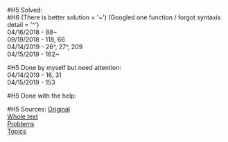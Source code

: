 #H5 Solved:  
#H6 (There is better solution = '~') (Googled one function / forgot syntaxis detail = '^') 
</br>
04/16/2018 - 88~  </br>
09/19/2018 - 118, 66  </br>
04/14/2019 - 26^, 27^, 209  </br>
04/15/2019 - 162~ </br>

#H5 Done by myself but need attention:
</br>
04/14/2019 - 16, 31 </br>
04/15/2019 - 153  </br>

#H5 Done with the help:
</br>

#H5 Sources:
[Original](https://github.com/Semaserg/LeetCodeProblems/blob/master/statistics)
</br>
[Whole text](https://tproger.ru/articles/work-in-google/)
</br>
[Problems](https://leetcode.com/problemset/all/)
</br>
[Topics](https://www.interviewbit.com/courses/programming/)
